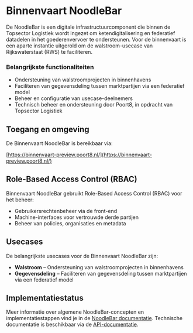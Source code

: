 # Binnenvaart NoodleBar

De NoodleBar is een digitale infrastructuurcomponent die binnen de Topsector Logistiek wordt ingezet om ketendigitalisering en federatief datadelen in het goederenvervoer te ondersteunen. Voor de binnenvaart is een aparte instantie uitgerold om de walstroom-usecase van Rijkswaterstaat (RWS) te faciliteren.

### Belangrijkste functionaliteiten

- Ondersteuning van walstroomprojecten in binnenhavens
- Faciliteren van gegevensdeling tussen marktpartijen via een federatief model
- Beheer en configuratie van usecase-deelnemers
- Technisch beheer en ondersteuning door Poort8, in opdracht van Topsector Logistiek

## Toegang en omgeving

De Binnenvaart NoodleBar is bereikbaar via:

[https://binnenvaart-preview.poort8.nl/](https://binnenvaart-preview.poort8.nl/)

## Role-Based Access Control (RBAC)

Binnenvaart NoodleBar gebruikt Role-Based Access Control (RBAC) voor het beheer:

- Gebruikersrechtenbeheer via de front-end
- Machine-interfaces voor vertrouwde derde partijen
- Beheer van policies, organisaties en metadata

## Usecases

De belangrijkste usecases voor de Binnenvaart NoodleBar zijn:

- **Walstroom** – Ondersteuning van walstroomprojecten in binnenhavens
- **Gegevensdeling** – Faciliteren van gegevensdeling tussen marktpartijen via een federatief model

## Implementatiestatus

Meer informatie over algemene NoodleBar-concepten en implementatiestappen vind je in de [NoodleBar documentatie](../noodlebar/).
Technische documentatie is beschikbaar via de [API-documentatie](https://binnenvaart-preview.poort8.nl/scalar/).
